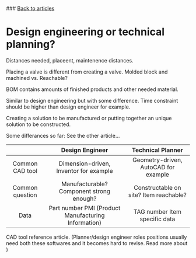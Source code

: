 <br> 
### <a href="https://hvleifsson.github.io/articles">Back to articles</a>

# Design engineering or technical planning?

Distances needed, placeent, maintenence distances. 

Placing a valve is different from creating a valve. Molded block and machined vs. Reachable? 

BOM contains amounts of finished products and other needed material. 


Similar to design engineering but with some difference. 
Time constraint should be higher than design engineer for example. 


Creating a solution to be manufactured or putting together an unique solution to be constructed. 

Some differances so far: See the other article...

|                   |                   Design Engineer                   |            Technical Planner            |
|:-----------------:|:---------------------------------------------------:|:---------------------------------------:|
|  Common CAD tool  |        Dimension-driven, Inventor for example       |   Geometry-driven, AutoCAD for example  |
|  Common question  |       Manufacturable? Component strong enough?      | Constructable on site? Item reachable?  |
|        Data       | Part number PMI (Product Manufacturing Information) |      TAG number Item specific data      |


CAD tool reference article. 
(Planner/design engineer roles positions usually need both these softwares and it becomes hard to revise. Read more about )
